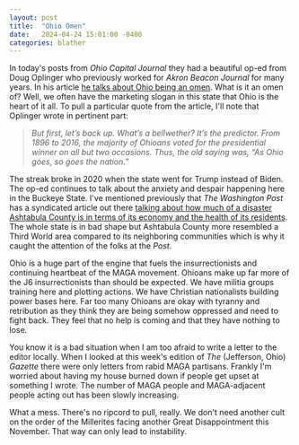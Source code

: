 ```yaml
---
layout: post
title:  "Ohio Omen"
date:   2024-04-24 15:01:00 -0400
categories: blather
---
```

In today's posts from *Ohio Capital Journal* they had a beautiful op-ed from Doug Oplinger who previously worked for *Akron Beacon Journal* for many years.  In his article [he talks about Ohio being an omen](https://web.archive.org/web/20240424184708/https://ohiocapitaljournal.com/2024/04/24/for-whom-the-bellwether-tolls-is-ohio-an-omen/).  What is it an omen of?  Well, we often have the marketing slogan in this state that Ohio is the heart of it all.  To pull a particular quote from the article, I'll note that Oplinger wrote in pertinent part:  

>*But first, let’s back up. What’s a bellwether? It’s the predictor. From 1896 to 2016, the majority of Ohioans voted for the presidential winner on all but two occasions. Thus, the old saying was, “As Ohio goes, so goes the nation.”*  

The streak broke in 2020 when the state went for Trump instead of Biden.  The op-ed continues to talk about the anxiety and despair happening here in the Buckeye State.  I've mentioned previously that *The Washington Post* has a syndicated article out there [talking about how much of a disaster Ashtabula County is in terms of its economy and the health of its residents](https://web.archive.org/web/20240105093608/https://www.unionleader.com/news/health/how-red-state-politics-are-shaving-years-off-american-lives/article_a15969c1-6959-526b-91d2-9d1c966c15fd.html).  The whole state is in bad shape but Ashtabula County more resembled a Third World area compared to its neighboring communities which is why it caught the attention of the folks at the *Post*.  

Ohio is a huge part of the engine that fuels the insurrectionists and continuing heartbeat of the MAGA movement.  Ohioans make up far more of the J6 insurrectionists than should be expected.  We have militia groups training here and plotting actions.  We have Christian nationalists building power bases here.  Far too many Ohioans are okay with tyranny and retribution as they think they are being somehow oppressed and need to fight back.  They feel that no help is coming and that they have nothing to lose.

You know it is a bad situation when I am too afraid to write a letter to the editor locally.  When I looked at this week's edition of *The* (Jefferson, Ohio) *Gazette* there were only letters from rabid MAGA partisans.  Frankly I'm worried about having my house burned down if people get upset at something I wrote.  The number of MAGA people and MAGA-adjacent people acting out has been slowly increasing.

What a mess.  There's no ripcord to pull, really.  We don't need another cult on the order of the Millerites facing another Great Disappointment this November.  That way can only lead to instability.
